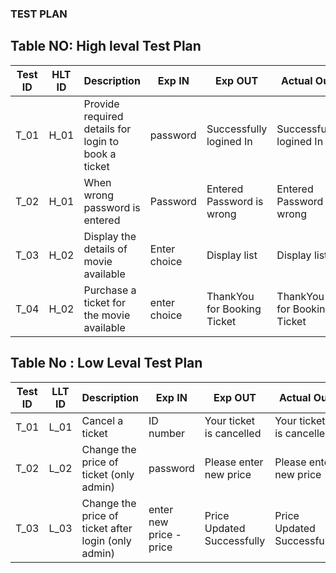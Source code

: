 ### TEST PLAN
## Table NO: High leval Test Plan

| **Test ID** | **HLT ID** | **Description**                                              | **Exp IN** | **Exp OUT** | **Actual Out** |**TYPE oF TEST**  |    
|-------------|-----|--------------------------------------------------------------|------------|-------------|----------------|------------------|
|  T_01|H_01| Provide required details for login to book a ticket| password| Successfully logined In | Successfully logined In| Requirement Based |
|  T_02|H_01| When wrong password is entered| Password|  Entered Password is wrong | Entered Password is wrong | Requirement Based |
|  T_03|H_02|Display the  details of movie available|  Enter choice | Display list | Display list | Scenario Based |
|  T_04|H_02| Purchase a ticket for the movie available | enter choice | ThankYou for Booking Ticket | ThankYou for Booking Ticket| Boundary Based|

## Table No : Low Leval Test Plan

| **Test ID** | **LLT ID** | **Description**                                              | **Exp IN** | **Exp OUT** | **Actual Out** |**TYPE oF TEST**  |    
|-------------|-----|--------------------------------------------------------------|------------|-------------|----------------|------------------|
|  T_01|L_01| Cancel a ticket   |ID number|  Your ticket is cancelled | Your ticket is cancelled |Requirements Based   |
|  T_02|L_02| Change the price of ticket (only admin) | password| Please enter new price | Please enter new price   | Scenario Based|
|  T_03|L_03| Change the price of ticket after login (only admin) | enter new price -price|Price Updated Successfully | Price Updated Successfully  | Boundary Based |
